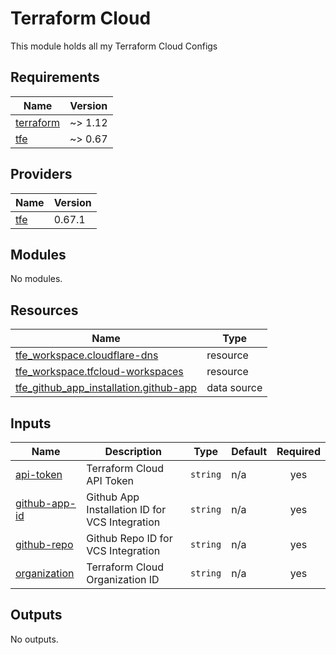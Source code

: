 # Terraform Cloud

This module holds all my Terraform Cloud Configs

<!-- BEGIN_TF_DOCS -->
## Requirements

| Name | Version |
|------|---------|
| <a name="requirement_terraform"></a> [terraform](#requirement\_terraform) | ~> 1.12 |
| <a name="requirement_tfe"></a> [tfe](#requirement\_tfe) | ~> 0.67 |

## Providers

| Name | Version |
|------|---------|
| <a name="provider_tfe"></a> [tfe](#provider\_tfe) | 0.67.1 |

## Modules

No modules.

## Resources

| Name | Type |
|------|------|
| [tfe_workspace.cloudflare-dns](https://registry.terraform.io/providers/hashicorp/tfe/latest/docs/resources/workspace) | resource |
| [tfe_workspace.tfcloud-workspaces](https://registry.terraform.io/providers/hashicorp/tfe/latest/docs/resources/workspace) | resource |
| [tfe_github_app_installation.github-app](https://registry.terraform.io/providers/hashicorp/tfe/latest/docs/data-sources/github_app_installation) | data source |

## Inputs

| Name | Description | Type | Default | Required |
|------|-------------|------|---------|:--------:|
| <a name="input_api-token"></a> [api-token](#input\_api-token) | Terraform Cloud API Token | `string` | n/a | yes |
| <a name="input_github-app-id"></a> [github-app-id](#input\_github-app-id) | Github App Installation ID for VCS Integration | `string` | n/a | yes |
| <a name="input_github-repo"></a> [github-repo](#input\_github-repo) | Github Repo ID for VCS Integration | `string` | n/a | yes |
| <a name="input_organization"></a> [organization](#input\_organization) | Terraform Cloud Organization ID | `string` | n/a | yes |

## Outputs

No outputs.
<!-- END_TF_DOCS -->